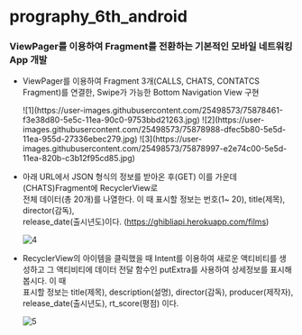 # prography_6th_android
### ViewPager를 이용하여 Fragment를 전환하는 기본적인 모바일 네트워킹 App 개발 

- ViewPager를 이용하여 Fragment 3개(CALLS, CHATS, CONTATCS Fragment)를 연결한, 
  Swipe가 가능한 Bottom Navigation View 구현 
  
  <div>
  ![1](https://user-images.githubusercontent.com/25498573/75878461-f3e38d80-5e5c-11ea-90c0-9753bbd21263.jpg)
  ![2](https://user-images.githubusercontent.com/25498573/75878988-dfec5b80-5e5d-11ea-955d-27336ebec279.jpg)
  ![3](https://user-images.githubusercontent.com/25498573/75878997-e2e74c00-5e5d-11ea-820b-c3b12f95cd85.jpg)
  </div>
 
- 아래 URL에서 JSON 형식의 정보를 받아온 후(GET) 이를 가운데(CHATS)Fragment에 RecyclerView로  
  전체 데이터(총 20개)를 나열한다. 이 때 표시할 정보는 번호(1~ 20), title(제목), director(감독),  
  release_date(출시년도)이다. (​https://ghibliapi.herokuapp.com/films​) 
  
  ![4](https://user-images.githubusercontent.com/25498573/75879017-eed30e00-5e5d-11ea-89dd-58ef3ab85d8c.jpg)
  
  
- RecyclerView의 아이템을 클릭했을 때 Intent를 이용하여 새로운 액티비티를 생성하고 그 
  액티비티에 데이터 전달 함수인 putExtra를 사용하여 상세정보를 표시해 봅시다. 이 때  
  표시할 정보는 title(제목), description(설명), director(감독), producer(제작자),  
  release_date(출시년도), rt_score(평점) 이다. 
  
  ![5](https://user-images.githubusercontent.com/25498573/75879019-f0043b00-5e5d-11ea-870e-cf2bf5f20467.jpg)

